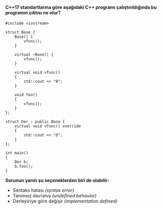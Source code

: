 #### C++17 standartlarına göre aşağıdaki C++ programı çalıştırıldığında bu programın çıktısı ne olur?


```
#include <iostream>
 
struct Base {
	Base() {
		vfunc(); 
	}
	
	virtual ~Base() {
		vfunc(); 
	}
	
	virtual void vfunc() 
	{
		std::cout << "B";
	}
	
	void foo()
	{
		vfunc();
	}
};
 
struct Der : public Base {
	virtual void vfunc() override
	{
		std::cout << "D";
	}
};
 
int main()
{
	Der b;
	b.foo();
}
```

__Sorunun yanıtı şu seçeneklerden biri de olabilir:__

+ Sentaks hatası *(syntax error)*
+ Tanımsız davranış *(undefined behavior)*
+ Derleyiciye göre değişir *(implementation defined)*
